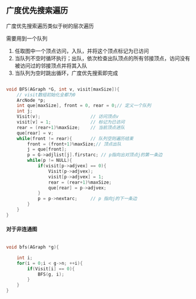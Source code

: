 ## 广度优先搜索遍历

广度优先搜索遍历类似于树的层次遍历

需要用到一个队列

1. 任取图中一个顶点访问，入队，并将这个顶点标记为已访问
2. 当队列不空时循环执行；出队，依次检查出队顶点的所有邻接顶点，访问没有被访问过的邻接顶点并将其入队
3. 当队列为空时跳出循环，广度优先搜索即完成

```cpp

void BFS(AGraph *G, int v, visit[maxSize]){
	// visit数组初始化全都为0
	ArcNode *p;
	int que[maxSize], front = 0, rear = 0;// 定义一个队列
	int j;
	Visit(v);					// 访问顶点v
	visit[v] = 1;				// 标记为已访问
	rear = (rear+1)%maxSize;	// 当前顶点进队
	que[rear] = v;
	while(front != rear){		// 队列空则遍历结束
		front = (front+1)%maxSize;// 顶点出队
		j = que[front];
		p = G->adjlist[j].firstarc;	// p指向出对顶点j的第一条边
		while(p != NULL){
			if(visit[p->adjvex] == 0){
				Visit(p->adjvex);
				visit[p->adjvex] = 1;
				rear = (rear+1)%maxSize;
				que[rear] = p->adjvex;
			}
			p = p->nextarc;		// p 指向j的下一条边
		}
	}
}

```

#### 对于非连通图

```cpp

void bfs(AGraph *g){

	int i;
	for(i = 0;i < g->n; ++i){
		if(Visit[i] == 0){
			BFS(g, i);
		}
	}
}

```